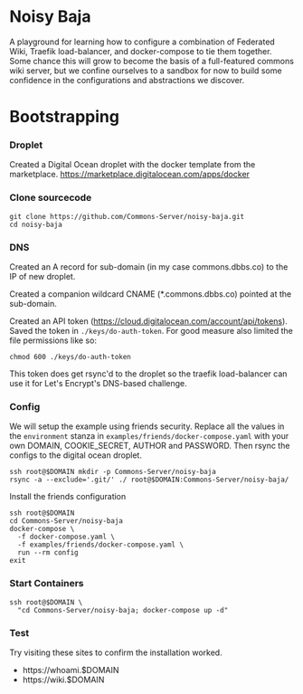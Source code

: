 # Noisy Baja

A playground for learning how to configure a combination of Federated
Wiki, Traefik load-balancer, and docker-compose to tie them
together. Some chance this will grow to become the basis of a
full-featured commons wiki server, but we confine ourselves to a
sandbox for now to build some confidence in the configurations and
abstractions we discover.

# Bootstrapping

### Droplet

Created a Digital Ocean droplet with the docker template from the
marketplace.  https://marketplace.digitalocean.com/apps/docker

### Clone sourcecode

    git clone https://github.com/Commons-Server/noisy-baja.git
    cd noisy-baja

### DNS
Created an A record for sub-domain (in my case commons.dbbs.co) to the
IP of new droplet.

Created a companion wildcard CNAME (*.commons.dbbs.co) pointed at the
sub-domain.

Created an API token
(https://cloud.digitalocean.com/account/api/tokens).  Saved the token
in `./keys/do-auth-token`. For good measure also limited the file
permissions like so:

    chmod 600 ./keys/do-auth-token

This token does get rsync'd to the droplet so the traefik
load-balancer can use it for Let's Encrypt's DNS-based challenge.

### Config

We will setup the example using friends security. Replace all the
values in the `environment` stanza in
`examples/friends/docker-compose.yaml` with your own DOMAIN,
COOKIE_SECRET, AUTHOR and PASSWORD. Then rsync the configs to the
digital ocean droplet.

    ssh root@$DOMAIN mkdir -p Commons-Server/noisy-baja
    rsync -a --exclude='.git/' ./ root@$DOMAIN:Commons-Server/noisy-baja/

Install the friends configuration

    ssh root@$DOMAIN
    cd Commons-Server/noisy-baja
    docker-compose \
      -f docker-compose.yaml \
      -f examples/friends/docker-compose.yaml \
      run --rm config
    exit

### Start Containers

    ssh root@$DOMAIN \
      "cd Commons-Server/noisy-baja; docker-compose up -d"

### Test

Try visiting these sites to confirm the installation worked.

* https://whoami.$DOMAIN
* https://wiki.$DOMAIN
